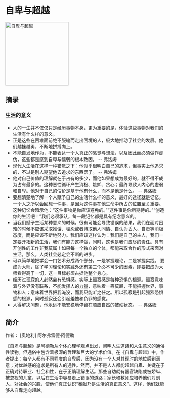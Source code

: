 # 自卑与超越

<img style="width: 200px;" src="./images/cover.jpg" alt="自卑与超越" />

## 摘录

### 生活的意义


- 人的一生并不仅仅只是经历事物本身，更为重要的是，体验这些事物对我们的生活有什么样的意义。
- 正是这些在困难面前绝不服输而走出困境的人，极大地推动了社会的发展。他们越挫越勇，不断地拼搏向上。
- 不能自发地作为，不能表达一个人真正的感觉与想法，以及因此而必须做作虚伪，这些都是感到自卑与懦弱的根本致因。 -- 弗洛姆
- 现代人生活在这样一种错觉之下：他似乎很明白自己的追求，但事实上他追求的，不过是别人期望他去追求的东西罢了。 -- 弗洛姆
- 他对自己价值的理解就在于占有的多少，而他如果想成为最好的，就不得不成为占有最多的。这种恶性循环产生消极、嫉妒、贪心；最终导致人内心的虚弱和自卑。他对于自己的估价是基于他有什么，而不是他是什么。 -- 弗洛姆
- 要想清楚地了解一个人赋予自己的生活什么样的意义，最好的途径就是记忆。
  一个人之所以会回想一件事，是因为这件事在他生命中所占的位置至关重要。这种记忆会暗示他：“这件事物是你应该避免的。”“这件事是你所期待的。”“创造你的生活吧！”我们必须承认，每一段记忆都是具有纪念意义的。
- 当我们赋予生活某种意义的时候，很有可能会导致错误的结果，我们在面对困难的时候不应该采取推诿、埋怨或者博取他人同情、自认为丢人、自责等消极态度，而是应该不断地努力。我们应该这样认为：我们是自己的主人，我们一定要开拓新的生活，我们有能力这样做，同时，这也是我们应尽的责任。具有开创性的工作非我莫属！如果每一个独立的个体，都能采取合作的形式来面对生活，那么，人类社会必定会不断的进步。
- 可以简单地把学会一门艺术分成两个部分，一是掌握理论，二是掌握实践。
  要成为大师，除了学习理论和实践外还有第三个必不可少的因素，即要把成为大师看得高于一切，这一目标必须占据他整个身心。
- 经历过孤寂的人必然会有恐惧感。实际上孤寂感是每种恐惧的根源。孤寂意味着与外界没有联系，不能发挥人的力量，意味着一筹莫展，不能把握世界，事物和人；意味着世界把我淹没，而我只能听之任之。所以孤寂是引起强烈恐惧感的根源，同时孤寂还会引起羞愧和负罪的感觉。
- 人得解决问题，他永远不能安稳地停留在顺应自然的被动状态。 -- 弗洛姆

## 简介

作者： [奥地利] 阿尔弗雷德·阿德勒

《自卑与超越》是阿德勒从个体心理学观点出发，阐明人生道路和人生意义的通俗性读物。但通俗中包含着极深的哲理和巨大的学术价值。在《自卑与超越》中，作者提出：每个人都有不同程度的自卑感，因为没有一个人对其现时的地位感到满意；对优越感的追求是所有人的通性。然而，并不是人人都能超越自卑、关键在于正确对待职业、社会和性，在于正确理解生活。那些自幼就有器官缺陷或被娇纵、被忽视的儿童，以后在生活中容易走上错误的道路；家长和教师应培养他们对别人、对社会的兴趣，使他们真正认识“奉献乃是生活的真正意义”。这样，他们就能够从自卑走向超越。
